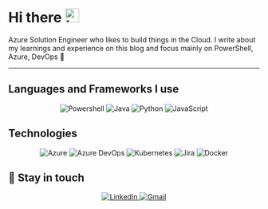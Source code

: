 # Hi there <img src="https://user-images.githubusercontent.com/1303154/88677602-1635ba80-d120-11ea-84d8-d263ba5fc3c0.gif" width="28px" alt="hi">

Azure Solution Engineer who likes to build things in the Cloud. I write about my learnings and experience on this blog and focus mainly on PowerShell, Azure, DevOps :rocket:

---

## Languages and Frameworks I use
<div align="center">
  <img alt="Powershell" src="https://img.shields.io/badge/powershell-%2314354C.svg?style=for-the-badge&logo=powershell&logoColor=blue"/>
  <img alt="Java" src="https://img.shields.io/badge/java-%2314354C.svg?style=for-the-badge&logo=java&logoColor=blue"/>
  <img alt="Python" src="https://img.shields.io/badge/python-%2314354C.svg?style=for-the-badge&logo=python&logoColor=white"/>
  <img alt="JavaScript" src="https://img.shields.io/badge/javascript-%23323330.svg?style=for-the-badge&logo=javascript&logoColor=%23F7DF1E"/>
</div>

## Technologies
<div align="center">
  <img alt="Azure" src="https://img.shields.io/badge/Microsoft Azure-%23FF9900.svg?style=for-the-badge&logo=Microsoft Azure&logoColor=white"/>
  <img alt="Azure DevOps" src="https://img.shields.io/badge/Azure DevOps-%230db7ed.svg?style=for-the-badge&logo=Azure DevOps&logoColor=white"/>
  <img alt="Kubernetes" src="https://img.shields.io/badge/Kubernetes-%23430098.svg?style=for-the-badge&logo=Kubernetes&logoColor=white"/>
  <img alt="Jira" src="https://img.shields.io/badge/Jira-%23009639.svg?style=for-the-badge&logo=Jira&logoColor=white"/> 
  <img alt="Docker" src="https://img.shields.io/badge/docker-%230db7ed.svg?style=for-the-badge&logo=docker&logoColor=white"/>
</div>

## :link:	Stay in touch

<div align="center">
  <a href="https://www.linkedin.com/in/kapong/" target="_blank">
    <img alt="LinkedIn" src="https://img.shields.io/badge/linkedin-%230077B5.svg?style=for-the-badge&logo=linkedin&logoColor=white"/>
  </a>
  <a href="mailto:kapo.ng@ualberta.ca" target="_blank">
  <img alt="Gmail" src="https://img.shields.io/badge/Mail-D14836?style=for-the-badge&logo=gmail&logoColor=white" />
</a>
</div>
